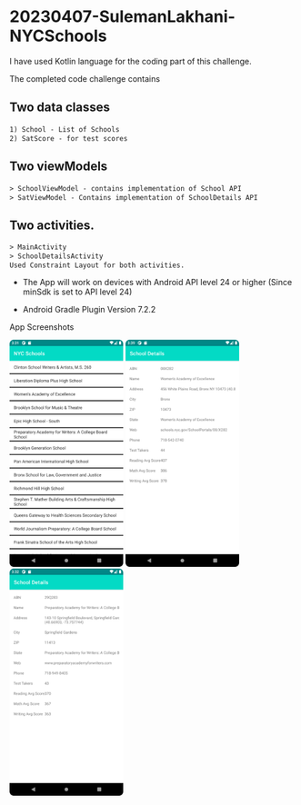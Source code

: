 # 20230407-SulemanLakhani-NYCSchools

I have used Kotlin language for the coding part of this challenge.

The completed code challenge contains 

## Two data classes
    1) School - List of Schools
    2) SatScore - for test scores

## Two viewModels 
    > SchoolViewModel - contains implementation of School API
    > SatViewModel - Contains implementation of SchoolDetails API

## Two activities.
    > MainActivity
    > SchoolDetailsActivity
    Used Constraint Layout for both activities.

- The App will work on devices with Android API level 24 or higher (Since minSdk is set to API level 24)

- Android Gradle Plugin Version 7.2.2

App Screenshots

<img src ="/images/Screenshot_1.png" width = "200">    <img src ="/images/Screenshot_2.png" width = "200">    <img src ="/images/Screenshot_3.png" width = "200">

